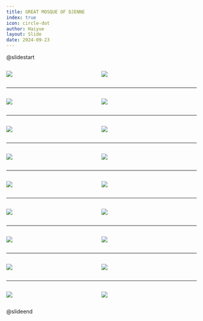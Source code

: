 ```yaml
---
title: GREAT MOSQUE OF DJENNE
index: true
icon: circle-dot
author: Haiyue
layout: Slide
date: 2024-09-23
---
```

 
@slidestart

<div style="display:flex">
<div style="flex:1">

![](/reading/english/Level-W/GREAT%20MOSQUE%20OF%20DJENNE/001.webp)
</div>
<div style="flex:1">

![](/reading/english/Level-W/GREAT%20MOSQUE%20OF%20DJENNE/002.webp)
</div>
</div>

---

<div style="display:flex">
<div style="flex:1">

![](/reading/english/Level-W/GREAT%20MOSQUE%20OF%20DJENNE/003.webp)
</div>
<div style="flex:1">

![](/reading/english/Level-W/GREAT%20MOSQUE%20OF%20DJENNE/004.webp)
</div>
</div>

---

<div style="display:flex">
<div style="flex:1">

![](/reading/english/Level-W/GREAT%20MOSQUE%20OF%20DJENNE/005.webp)
</div>
<div style="flex:1">

![](/reading/english/Level-W/GREAT%20MOSQUE%20OF%20DJENNE/006.webp)
</div>
</div>

---

<div style="display:flex">
<div style="flex:1">

![](/reading/english/Level-W/GREAT%20MOSQUE%20OF%20DJENNE/007.webp)
</div>
<div style="flex:1">

![](/reading/english/Level-W/GREAT%20MOSQUE%20OF%20DJENNE/008.webp)
</div>
</div>

---

<div style="display:flex">
<div style="flex:1">

![](/reading/english/Level-W/GREAT%20MOSQUE%20OF%20DJENNE/009.webp)
</div>
<div style="flex:1">

![](/reading/english/Level-W/GREAT%20MOSQUE%20OF%20DJENNE/010.webp)
</div>
</div>

---

<div style="display:flex">
<div style="flex:1">

![](/reading/english/Level-W/GREAT%20MOSQUE%20OF%20DJENNE/011.webp)
</div>
<div style="flex:1">

![](/reading/english/Level-W/GREAT%20MOSQUE%20OF%20DJENNE/012.webp)
</div>
</div>

---

<div style="display:flex">
<div style="flex:1">

![](/reading/english/Level-W/GREAT%20MOSQUE%20OF%20DJENNE/013.webp)
</div>
<div style="flex:1">

![](/reading/english/Level-W/GREAT%20MOSQUE%20OF%20DJENNE/014.webp)
</div>
</div>

---

<div style="display:flex">
<div style="flex:1">

![](/reading/english/Level-W/GREAT%20MOSQUE%20OF%20DJENNE/015.webp)
</div>
<div style="flex:1">

![](/reading/english/Level-W/GREAT%20MOSQUE%20OF%20DJENNE/016.webp)
</div>
</div>

---

<div style="display:flex">
<div style="flex:1">

![](/reading/english/Level-W/GREAT%20MOSQUE%20OF%20DJENNE/017.webp)
</div>
<div style="flex:1">

![](/reading/english/Level-W/GREAT%20MOSQUE%20OF%20DJENNE/018.webp)
</div>
</div>

@slideend